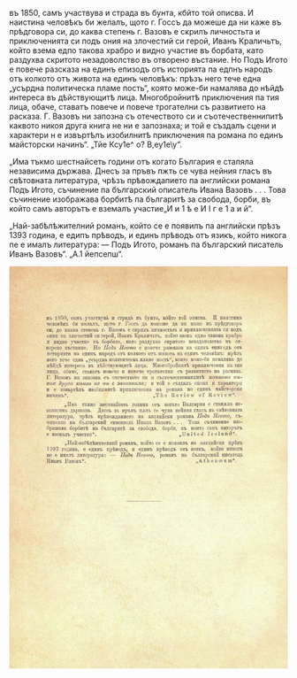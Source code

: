 ﻿въ 1850, самъ участвува и страда въ бунта, кбйто той описва. И наистина человѣкъ би желалъ, щото г. Госсъ да можеше да ни каже въ прѣдговора си, до каква степень г. Вазовъ е скрилъ личностьта и приключенията си подъ ония на злочестий си герой, Иванъ Краличьтъ, който взема едпо такова храбро и видно участие въ борбата, като раздухва скритото незадоволство въ отворено въстание. Но Подъ Игото е повече разсказа на единъ епизодъ отъ историята па едпнъ народъ отъ колкото отъ живота на единъ человѣкъ: прѣзъ него тече една „усърдна политическа пламе пость“, която може-би намалява до нѣйдѣ интереса въ дѣйствующитѣ лица. Многобройнитѣ приключения па тия лица, обаче, ставатъ повече и повече трогателни съ развитието на расказа. Г. Вазовъ ни запозна съ отечеството си и съотечественнипитѣ каквото никоя друга книга не ни е запознаха; и той е създалъ сцени и характери н е извъртѣлъ изобилнитѣ приключения па романа по единъ майсторски начинъ“.	„Тйе Ксу1е^ о? В,еу1е\у“.

„Има тъкмо шестнайсеть години отъ когато България е стапяла независима държава. Днесъ за пръвъ пжть се чува нейния гласъ въ свѣтовната литература, чрѣзъ прѣвождапието па английски романа Подъ Игото, съчинение па българский описатель Ивана Вазовъ . . . Това съчинение изображава борбитѣ па българитѣ за свобода, борби, въ който самъ авторътъ е вземалъ участие„И и 1 ѣ е И I г е 1 а и й“.

„Най-забѣлѣжителний романъ, който се е появилъ па английски прѣзъ 1393 година, е едипъ прѣводъ, и единъ прѣводъ отъ язикъ, който никога пе е ималъ литература: — Подъ Игото, романъ па българский писатель Иванъ Вазовъ“.	„А.1 йепсепш“.

![original](../images/564.jpg)

